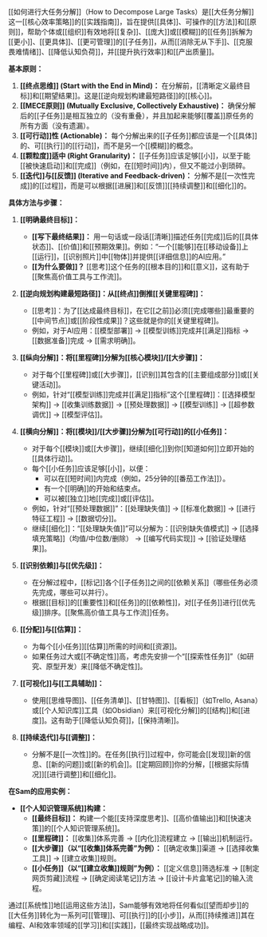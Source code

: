 [[如何进行大任务分解]]（How to Decompose Large Tasks）是[[大任务分解]]这一[[核心效率策略]]的[[实践指南]]，旨在提供[[具体]]、可操作的[[方法]]和[[原则]]，帮助个体或[[组织]]有效地将[[复杂]]、[[庞大]]或[[模糊]]的[[任务]]拆解为[[更小]]、[[更具体]]、[[更可管理]]的[[子任务]]，从而[[消除无从下手]]、[[克服畏难情绪]]、[[降低认知负荷]]，并[[提升执行效率]]和[[产出质量]]。

**基本原则：**

1.  **[[终点思维]] (Start with the End in Mind)：** 在分解前，[[清晰定义最终目标]]和[[期望结果]]。这是[[逆向规划构建最短路径]]的[[核心]]。
2.  **[[MECE原则]] (Mutually Exclusive, Collectively Exhaustive)：** 确保分解后的[[子任务]]是相互独立的（没有重叠），并且加起来能够[[覆盖]]原任务的所有方面（没有遗漏）。
3.  **[[可行动]]性 (Actionable)：** 每个分解出来的[[子任务]]都应该是一个[[具体]]的、可[[执行]]的[[行动]]，而不是另一个[[模糊]]的概念。
4.  **[[颗粒度]]适中 (Right Granularity)：** [[子任务]]应该足够[[小]]，以至于能[[被快速启动]]和[[完成]]（例如，在[[短时间]]内），但又不能过小到琐碎。
5.  **[[迭代]]与[[反馈]] (Iterative and Feedback-driven)：** 分解不是[[一次性完成]]的[[过程]]，而是可以根据[[进展]]和[[反馈]][[持续调整]]和[[细化]]的。

**具体方法与步骤：**

1.  **[[明确最终目标]]：**
    *   **[[写下最终结果]]：** 用一句话或一段话[[清晰]]描述任务[[完成]]后的[[具体状态]]、[[价值]]和[[预期效果]]。例如：“一个[[能够]]在[[移动设备]]上[[运行]]，[[识别照片]]中[[物体]]并提供[[详细信息]]的AI应用。”
    *   **[[为什么要做]]？** [[思考]]这个任务的[[根本目的]]和[[意义]]，这有助于[[聚焦高价值工具与工作流]]。

2.  **[[逆向规划构建最短路径]]：从[[终点]]倒推[[关键里程碑]]：**
    *   [[思考]]：为了[[达成最终目标]]，在它[[之前]]必须[[完成哪些]]最重要的[[中间节点]]或[[阶段性成果]]？这些就是你的[[关键里程碑]]。
    *   例如，对于AI应用：[[模型部署]] -> [[模型训练]]完成并[[满足]]指标 -> [[数据准备]]完成 -> [[需求明确]]。

3.  **[[纵向分解]]：将[[里程碑]]分解为[[核心模块]]/[[大步骤]]：**
    *   对于每个[[里程碑]]或[[大步骤]]，[[识别]]其包含的[[主要组成部分]]或[[关键活动]]。
    *   例如，针对“[[模型训练]]完成并[[满足]]指标”这个[[里程碑]]：[[选择模型架构]] -> [[收集训练数据]] -> [[预处理数据]] -> [[模型训练]] -> [[超参数调优]] -> [[模型评估]]。

4.  **[[横向分解]]：将[[模块]]/[[大步骤]]分解为[[可行动]]的[[小任务]]：**
    *   对于每个[[模块]]或[[大步骤]]，继续[[细化]]到你[[知道如何]]立即开始的[[具体行动]]。
    *   每个[[小任务]]应该足够[[小]]，以便：
        *   可以在[[短时间]]内完成（例如，25分钟的[[番茄工作法]]）。
        *   有一个[[明确]]的开始和结束点。
        *   可以被[[独立]]地[[完成]]或[[评估]]。
    *   例如，针对“[[预处理数据]]”：[[处理缺失值]] -> [[标准化数据]] -> [[进行特征工程]] -> [[数据切分]]。
    *   继续[[细化]]：“[[处理缺失值]]”可以分解为：[[识别缺失值模式]] -> [[选择填充策略]]（均值/中位数/删除） -> [[编写代码实现]] -> [[验证处理结果]]。

5.  **[[识别依赖]]与[[优先级]]：**
    *   在分解过程中，[[标记]]各个[[子任务]]之间的[[依赖关系]]（哪些任务必须先完成，哪些可以并行）。
    *   根据[[目标]]的[[重要性]]和[[任务]]的[[依赖性]]，对[[子任务]]进行[[优先级]]排序。[[聚焦高价值工具与工作流]]任务。

6.  **[[分配]]与[[估算]]：**
    *   为每个[[小任务]][[估算]]所需的时间和[[资源]]。
    *   如果任务过大或[[不确定性]]高，考虑先安排一个“[[探索性任务]]”（如研究、原型开发）来[[降低不确定性]]。

7.  **[[可视化]]与[[工具辅助]]：**
    *   使用[[思维导图]]、[[任务清单]]、[[甘特图]]、[[看板]]（如Trello, Asana）或[[个人知识库]]工具（如Obsidian）来[[可视化分解]]的[[结构]]和[[进度]]。这有助于[[降低认知负荷]]，[[保持清晰]]。

8.  **[[持续迭代]]与[[调整]]：**
    *   分解不是[[一次性]]的。在任务[[执行]]过程中，你可能会[[发现]]新的信息、[[新的问题]]或[[新的机会]]。[[定期回顾]]你的分解，[[根据实际情况]][[进行调整]]和[[细化]]。

**在Sam的应用实例：**

*   **[[个人知识管理系统]]构建：**
    *   **[[最终目标]]：** 构建一个能[[支持深度思考]]、[[高价值输出]]和[[快速决策]]的[[个人知识管理系统]]。
    *   **[[里程碑]]：** [[收集]]体系完善 -> [[内化]]流程建立 -> [[输出]]机制运行。
    *   **[[大步骤]]（以“[[收集]]体系完善”为例）：** [[确定收集]]渠道 -> [[选择收集工具]] -> [[建立收集]]规则。
    *   **[[小任务]]（以“[[建立收集]]规则”为例）：** [[定义信息]]筛选标准 -> [[制定网页剪藏]]流程 -> [[确定阅读笔记]]方法 -> [[设计卡片盒笔记]]的输入流程。

通过[[系统性]]地[[运用这些方法]]，Sam能够有效地将任何看似[[望而却步]]的[[大任务]]转化为一系列可[[管理]]、可[[执行]]的[[小步]]，从而[[持续推进]]其在编程、AI和效率领域的[[学习]]和[[实践]]，[[最终实现战略成功]]。